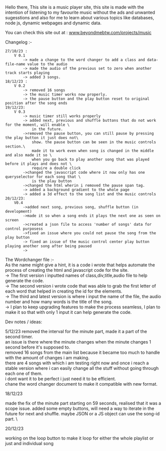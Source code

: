 Hello there, This site is a music player site, this site is made with the intention of listening to my favourite music without the ads and unwanted sugesstions and also for me to learn about various topics like databases, node js, dynamic webpages and dynamic data.

You can check this site out at : www.beyondmebtw.com/projects/music

Changelog :-

    27/10/23 : 
        V 0.1
            -> made a change to the word changer to add a class and data-file-name value to the audio
            -> made the audio of the previous set to zero when another track starts playing
            -> added 3 songs.
    18/12/23 :
        V 0.2
            -> removed 16 songs
            -> the music timer works now properly.
            -> the pause button and the play button reset to original position after the song ends
    19/12/23:
        V 0.3
            -> music timer still works properly
            -> added next, previous and shuffle buttons that do not work for the moment, will enable \
                in the future.
            ->removed the pause button, you can still pause by pressing the play button it just does not\
                show. the pause button can be seen in the music controls section.\
                made it to work even when song is changed in the middle and also made it so \
                when you go back to play another song that was played before it plays and does not \
                require a double click
            ->changed the javascript code where it now only has one queryselector for each song that \
                is the play button
            ->changed the html wherin i removed the pause span tag.
            -> added a background gradient to the whole page
            -> added a 3d effect to the song list and the music controls
    20/12/23:
        V0.4
            ->added next song, previous song, shuffle button (in development)
            ->made it so when a song ends it plays the next one as seen on screen
            ->created a json file to access 'number of songs' data for control purposess
            ->fixed an issue where you could not pause the song from the play button
            -> fixed an issue of the music control center play button playing another song after being paused
            ->


The Wordchanger file :-\
    As the name might give a hint, it is a code i wrote that helps automate the process of creating the html and javascript code for the site.\
        -> The first version i inputted names of class,div,title,audio file to help generate the code.\
        -> The second version i wrote code that was able to grab the first letter of each word that helped in creating the id for the elements.\
        -> The third and latest version is where i input the name of the file, the audio number and how many words is the title of the song.\
        -> I plan to keep upgrading features to make the process seamless, I plan to make it so that with only 1 input it can help generate the code.

Dev notes / ideas:

5/12/23 
removed the interval for the minute part, made it a part of the second timer.\
an issue is there where the minute changes when the minute changes 1 second before it's supposed to.\
removed 16 songs from the main list because it became too much to handle with the amount of changes i am making.\
there are 4 songs with which i am testing right now and once i reach a stable version where i can easily change all the stuff without going through each one of them.\
i dont want it to be perfect i just need it to be efficient.\
chane the word changer document to make it compatible with new format.

18/12/23

made the fix of the minute part starting on 59 seconds, realised that it was a scope issue.
added some empty buttons, will need a way to iterate in the future for next and shuffle.
maybe JSON or a JS object can use the song-id part. \

20/12/23 

working on the loop button to make it loop for either the whole playlist or just and individual song


